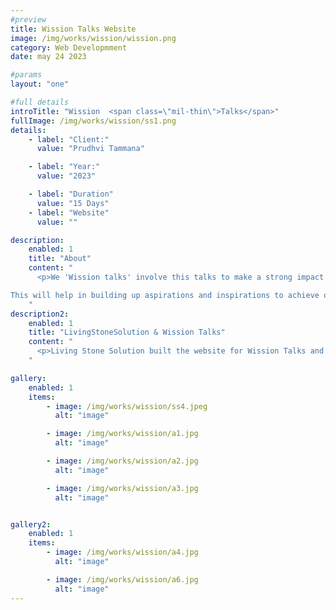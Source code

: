 ```yaml
---
#preview
title: Wission Talks Website
image: /img/works/wission/wission.png
category: Web Developmment
date: may 24 2023

#params
layout: "one"

#full details
introTitle: "Wission  <span class=\"mil-thin\">Talks</span>"
fullImage: /img/works/wission/ss1.png
details:
    - label: "Client:"
      value: "Prudhvi Tammana"

    - label: "Year:"
      value: "2023"

    - label: "Duration"
      value: "15 Days"
    - label: "Website"
      value: ""

description:
    enabled: 1
    title: "About"
    content: "
      <p>We 'Wission talks' involve this talks to make a strong impact which will change the life of attendies and other community thruough the talks of speakers which includes their life stories and challenges faced by them.

This will help in building up aspirations and inspirations to achieve our vision we had in our life and look forward to introduce peoples visions with a new conceptualization through fostering and re-defining the entire theme of entrepreneurship with a correct pathway to stabilize strong startup ecosystem in nation.</p>
    "
description2:
    enabled: 1
    title: "LivingStoneSolution & Wission Talks"
    content: "
      <p>Living Stone Solution built the website for Wission Talks and is a Member of Wission Talks Family. We have Collaborated at its early stages & had always been a member in it.</p>
    "

gallery: 
    enabled: 1
    items:
        - image: /img/works/wission/ss4.jpeg
          alt: "image"

        - image: /img/works/wission/a1.jpg
          alt: "image"

        - image: /img/works/wission/a2.jpg
          alt: "image"

        - image: /img/works/wission/a3.jpg
          alt: "image"


gallery2: 
    enabled: 1
    items:
        - image: /img/works/wission/a4.jpg
          alt: "image"

        - image: /img/works/wission/a6.jpg
          alt: "image"
---
```

